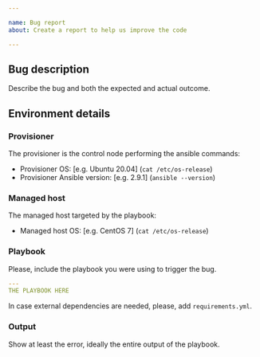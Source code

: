 ```yaml
---

name: Bug report
about: Create a report to help us improve the code

---
```


## Bug description

Describe the bug and both the expected and actual outcome.

## Environment details

### Provisioner
The provisioner is the control node performing the ansible commands:
- Provisioner OS: [e.g. Ubuntu 20.04] (`cat /etc/os-release`)
- Provisioner Ansible version: [e.g. 2.9.1] (`ansible --version`)

### Managed host
The managed host targeted by the playbook:
- Managed host OS: [e.g. CentOS 7] (`cat /etc/os-release`)

### Playbook
Please, include the playbook you were using to trigger the bug.

```yaml
---
THE PLAYBOOK HERE
```

In case external dependencies are needed, please, add `requirements.yml`.

### Output
Show at least the error, ideally the entire output of the playbook.
